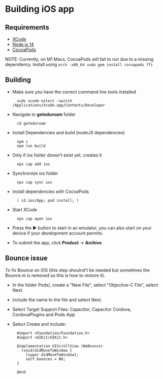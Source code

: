 # Building iOS app
 

## Requirements

* [XCode](https://developer.apple.com/xcode/)
* [Node.js 14](NODE14.md)
* [CocoaPods](https://cocoapods.org)

NOTE: Currently, on M1 Macs, CocoaPods will fail to run due to a missing dependency.
Install using `arch -x86_64 sudo gem install cocoapods ffi`

## Building

* Make sure you have the correct command line tools installed

		sudo xcode-select -switch /Applications/Xcode.app/Contents/Developer

* Navigate to **geteduroam** folder

		cd geteduroam

* Install Dependencies and build (nodeJS dependencies)

		npm i
		npm run build

* Only if ios folder doesn't exist yet, creates it

		npx cap add ios

* Synchronize ios folder

		npx cap sync ios

* Install dependencies with CocoaPods

		( cd ios/App; pod install; )

* Start XCode

		npx cap open ios

* Press the ▶️ button to start in an emulator, you can also start on your device if your development account permits.
* To submit the app, click **Product** -> **Archive**.

## Bounce issue

To fix Bounce on iOS (this step shoulnd't be needed but sometimes the Bounce.m is removed so this is how to restore it).

* In the folder Pods/, create a "New File", select "Objective-C File", select Next.
* Include the name to the file and select Next.
* Select Target Support Files: Capacitor, Capacitor Cordova, CordovaPlugins and Pods-App
* Select Create and include:

		#import <Foundation/Foundation.h>
		#import <UIKit/UIKit.h>

		@implementation UIScrollView (NoBounce)
		- (void)didMoveToWindow {
		    [super didMoveToWindow];
		    self.bounces = NO;
		}

		@end
